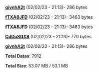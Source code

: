 [**givnhA2t**](/data/givnhA2t.txt) (02/02/23 - 21:13)- 286 bytes

[**fTXA8JFD**](/data/fTXA8JFD.txt) (02/02/23 - 21:13)- 3463 bytes

[**fTXA8JFD**](/data/fTXA8JFD.txt) (02/02/23 - 21:13)- 3463 bytes

[**CdDuSGX9**](/data/CdDuSGX9.txt) (02/02/23 - 21:13)- 770 bytes

[**givnhA2t**](/data/givnhA2t.txt) (02/02/23 - 21:13)- 286 bytes

**Total Datas**: 7912

**Total Size**: 53.07 MB / 53.1 MB